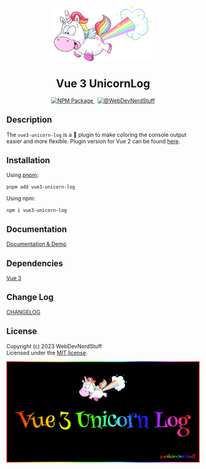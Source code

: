 <p align="center">
  <img alt="Unicorn" width="256" src="https://github.com/webdevnerdstuff/vue3-unicorn-log/raw/main/public/unicorn.svg">
</p>

<p>
  <h1 align="center">Vue 3 UnicornLog</h1>
</p>

<p align="center">
  <a href="https://www.npmjs.com/package/vue3-unicorn-log">
    <img src="https://img.shields.io/npm/v/vue3-unicorn-log?logo=npm" alt="NPM Package">
  </a>
  &nbsp;
  <a href="https://github.com/webdevnerdstuff/vue3-unicorn-log">
    <img src="https://img.shields.io/badge/GitHub-WebDevNerdStuff-deeppink.svg?logo=github" alt="@WebDevNerdStuff">
  </a>
</p>


## Description

The `vue3-unicorn-log` is a 🦄 plugin to make coloring the console output easier and more flexible. Plugin version for Vue 2 can be found [here](https://github.com/webdevnerdstuff/vue-unicorn-log).


## Installation
 
Using [pnpm](https://pnpm.io/):
```
pnpm add vue3-unicorn-log
```

Using npm:
```
npm i vue3-unicorn-log
```
 
## Documentation
 
[Documentation & Demo](https://webdevnerdstuff.github.io/vue3-unicorn-log/)

## Dependencies
 
[Vue 3](https://vuejs.org/)


## Change Log
 
[CHANGELOG](https://github.com/webdevnerdstuff/vue3-unicorn-log/blob/main/CHANGELOG.md)


## License

Copyright (c) 2023 WebDevNerdStuff  
Licensed under the [MIT license](https://github.com/webdevnerdstuff/vue3-unicorn-log/blob/main/LICENSE.md).

![Vue 3 UnicornLog by @WebDevNerdStuff](https://github.com/webdevnerdstuff/vue3-unicorn-log/raw/main/public/vue3-unicorn-log-social.jpg)
